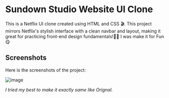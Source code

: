 # Sundown Studio Website UI Clone

This is a Netflix UI clone created using HTML and CSS 🎬. This project mirrors Netflix's stylish interface with a clean navbar and layout, making it great for practicing front-end design fundamentals!🎥✨ I was make it for Fun 😋

## Screenshots

Here is the screenshots of the project:

![image](https://github.com/user-attachments/assets/4ceea833-0ccb-48e5-911a-ad1604e87e40)


*I tried my best to make it exactly same like Orignal.*
